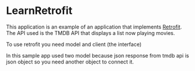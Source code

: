 LearnRetrofit
===============

This application is an example of an application that implements [Retrofit](https://square.github.io/retrofit/). The API
used is the TMDB API that displays a list now playing movies.

To use retrofit you need model and client (the interface)

In this sample app used two model because json response from tmdb api is json object so you need another object to connect it.
